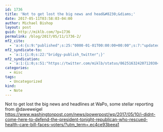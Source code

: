 ```yaml
---
id: 1736
title: 'Not to get lost the big news and head&#8230;&diams;'
date: 2017-05-11T03:58:03-04:00
author: Michael Bishop
layout: post
guid: http://miklb.com/?p=1736
permalink: /blog/2017/05/11/1736-2/
mf2_cite:
  - 'a:4:{s:9:"published";s:25:"0000-01-01T00:00:00+00:00";s:7:"updated";s:25:"0000-01-01T00:00:00+00:00";s:8:"category";a:1:{i:0;s:0:"";}s:6:"author";a:0:{}}'
mf2_syndicate-to:
  - 'a:1:{i:0;s:22:"bridgy-publish_twitter";}'
mf2_syndication:
  - 'a:1:{i:0;s:51:"https://twitter.com/miklb/status/862516324207120384";}'
categories:
  - misc
tags:
  - Uncategorized
kind:
  - Note
---
```

Not to get lost the big news and headlines at WaPo, some stellar reporting from @daveweigel <https://www.washingtonpost.com/news/powerpost/wp/2017/05/10/i-didnt-come-here-to-defend-the-president-tonight-republican-who-rescued-health-care-bill-faces-voters/?utm_term=.ec4ce93beea1>
